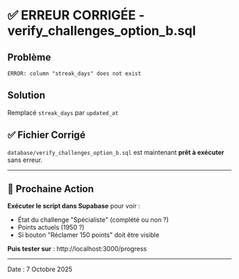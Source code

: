 # ✅ ERREUR CORRIGÉE - verify_challenges_option_b.sql

## Problème
```
ERROR: column "streak_days" does not exist
```

## Solution
Remplacé `streak_days` par `updated_at`

## ✅ Fichier Corrigé
`database/verify_challenges_option_b.sql` est maintenant **prêt à exécuter** sans erreur.

---

## 🚀 Prochaine Action

**Exécuter le script dans Supabase** pour voir :
- État du challenge "Spécialiste" (complété ou non ?)
- Points actuels (1950 ?)
- Si bouton "Réclamer 150 points" doit être visible

**Puis tester sur** : http://localhost:3000/progress

---

Date : 7 Octobre 2025
